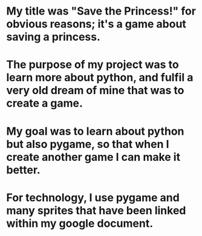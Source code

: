 # My title was "Save the Princess!" for obvious reasons; it's a game about saving a princess.
# The purpose of my project was to learn more about python, and fulfil a very old dream of mine that was to create a game.
# My goal was to learn about python but also pygame, so that when I create another game I can make it better.
# For technology, I use pygame and many sprites that have been linked within my google document.
